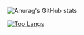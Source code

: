 ![Anurag's GitHub stats](https://github-readme-stats.vercel.app/api?username=FelipeBdC&show_icons=true&theme=tokyonight)

[![Top Langs](https://github-readme-stats.vercel.app/api/top-langs/?username=FelipeBdC&theme=tokyonight&layout=compact)](https://github.com/anuraghazra/github-readme-stats)
